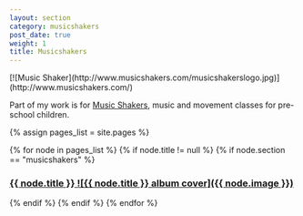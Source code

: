 ```yaml
---
layout: section
category: musicshakers
post_date: true
weight: 1
title: Musicshakers
---
```

<aside class="inset right">[![Music Shaker](http://www.musicshakers.com/musicshakerslogo.jpg)](http://www.musicshakers.com/)</aside>

Part of my work is for [Music Shakers](http://www.musicshakers.com/), music and movement classes for pre-school children.

{% assign pages_list = site.pages %}

<section>
{% for node in pages_list %}
  {% if node.title != null %}
    {% if node.section == "musicshakers" %}
  <article>
    <a class="section-list" href="{{ node.url }}"><h3>{{ node.title }}
    ![{{ node.title }} album cover]({{ node.image }})</h3>
    </a>
  </article>
    {% endif %}
  {% endif %}
{% endfor %}
</section>